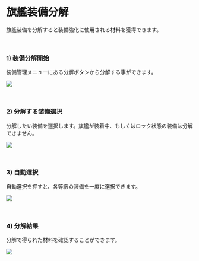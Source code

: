 ﻿# 旗艦装備分解

旗艦装備を分解すると装備強化に使用される材料を獲得できます。

<br>

### 1) 装備分解開始

装備管理メニューにある分解ボタンから分解する事ができます。

![](http://d3bbxo4nelobc3.cloudfront.net/html/img/help/204_01disassemble.jpg)

<br>

### 2) 分解する装備選択

分解したい装備を選択します。旗艦が装着中、もしくはロック状態の装備は分解できません。

![](http://d3bbxo4nelobc3.cloudfront.net/html/img/help/204_03select.jpg)

<br>

### 3) 自動選択

自動選択を押すと、各等級の装備を一度に選択できます。

![](http://d3bbxo4nelobc3.cloudfront.net/html/img/help/204_04autoselect.jpg)

<br>

### 4) 分解結果

分解で得られた材料を確認することができます。

![](http://d3bbxo4nelobc3.cloudfront.net/html/img/help/204_05result.jpg)